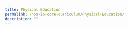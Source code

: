 ```yaml
---
title: Physical Education
permalink: /non-ip-core-curriculum/Physical-Education/
description: ""
---
```

